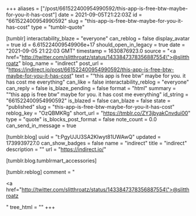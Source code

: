 +++
aliases = ["/post/661522400954990592/this-app-is-free-btw-maybe-for-you-it-has-cost"]
date = 2021-09-05T21:22:03Z
id = "661522400954990592"
slug = "this-app-is-free-btw-maybe-for-you-it-has-cost"
type = "tumblr-quote"

[tumblr]
interactability_blaze = "everyone"
can_reblog = false
display_avatar = true
id = 6.615224009549906e+17
should_open_in_legacy = true
date = "2021-09-05 21:22:03 GMT"
timestamp = 1630876923.0
source = "<a href=\"http://twitter.com/slitthroatz/status/1433847378356887554\">@slitthroatz</a>"
blog_name = "indirect"
post_url = "https://indirect.io/post/661522400954990592/this-app-is-free-btw-maybe-for-you-it-has-cost"
text = "“this app is free btw” maybe for you. it has cost me everything"
can_like = false
interactability_reblog = "everyone"
can_reply = false
is_blaze_pending = false
format = "html"
summary = "“this app is free btw” maybe for you. it has cost me everything"
id_string = "661522400954990592"
is_blazed = false
can_blaze = false
state = "published"
slug = "this-app-is-free-btw-maybe-for-you-it-has-cost"
reblog_key = "OzQBMKRg"
short_url = "https://tmblr.co/ZY3jbyakCnvdui00"
type = "quote"
is_blocks_post_format = false
note_count = 0.0
can_send_in_message = true

[tumblr.blog]
uuid = "t:PgyUJU3SA2Klwyt81UWAwQ"
updated = 1739939727.0
can_show_badges = false
name = "indirect"
title = "indirect"
description = ""
url = "https://indirect.io/"

[tumblr.blog.tumblrmart_accessories]

[tumblr.reblog]
comment = "<p><a href=\"http://twitter.com/slitthroatz/status/1433847378356887554\">@slitthroatz</a></p>"
tree_html = ""
+++
